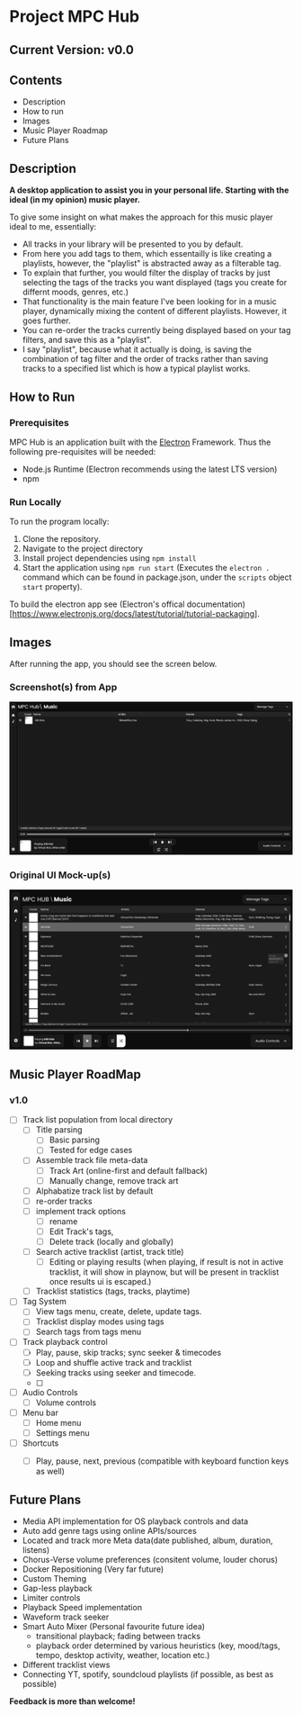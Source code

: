# Project MPC Hub
## Current Version: v0.0

## Contents
- Description 
- How to run
- Images
- Music Player Roadmap
- Future Plans


## Description
**A desktop application to assist you in your personal life. Starting with the ideal (in my opinion) music player.**

To give some insight on what makes the approach for this music player ideal to me, essentially:
- All tracks in your library will be presented to you by default.
- From here you add tags to them, which essentailly is like creating a playlists, however, the "playlist" is abstracted away as a filterable tag. 
- To explain that further, you would filter the display of tracks by just selecting the tags of the tracks you want displayed (tags you create for differnt moods, genres, etc.)
- That functionality is the main feature I've been looking for in a music player, dynamically mixing the content of different playlists. However, it goes further. 
- You can re-order the tracks currently being displayed based on your tag filters, and save this as a "playlist".
- I say "playlist", because what it actually is doing, is saving the combination of tag filter and the order of tracks rather than saving tracks to a specified list which is how a typical playlist works.


## How to Run
### Prerequisites
MPC Hub is an application built with the [Electron](https://www.electronjs.org) Framework. Thus the following pre-requisites will be needed:
- Node.js Runtime (Electron recommends using the latest LTS version)
- npm
### Run Locally
To run the program locally:
1. Clone the repository.
2. Navigate to the project directory
3. Install project dependencies using `npm install`
4. Start the application using `npm run start` (Executes the `electron .` command which can be found  in package.json, under the `scripts` object `start` property).

To build the electron app see (Electron's offical documentation)[https://www.electronjs.org/docs/latest/tutorial/tutorial-packaging].

## Images
After running the app, you should see the screen below.
### Screenshot(s) from App
![Screenshot of first version of music player](./readme_images/screenshots/music%20player_basic.png)

### Original UI Mock-up(s)
![Image of music player ui mockups](./readme_images/mockups/mpc_music_ui_r1_menuscreen.jpg)


## Music Player RoadMap
### v1.0
- [ ] Track list population from local directory
    - [ ] Title parsing
        - [ ] Basic parsing
        - [ ] Tested for edge cases
    - [ ] Assemble track file meta-data
        - [ ] Track Art (online-first and default fallback)
        - [ ] Manually change, remove track art
    - [ ] Alphabatize track list by default
    - [ ] re-order tracks
    - [ ] implement track options
        - [ ] rename
        - [ ] Edit Track's tags, 
        - [ ] Delete track (locally and globally)
    - [ ] Search active tracklist (artist, track title)
        - [ ] Editing or playing results (when playing, if result is not in active tracklist, it will show in playnow, but will be present in tracklist once results ui is escaped.)
    - [ ] Tracklist statistics (tags, tracks, playtime)
- [ ] Tag System
    - [ ] View tags menu, create, delete, update tags. 
    - [ ] Tracklist display modes using tags
    - [ ] Search tags from tags menu
- [ ] Track playback control
    - [ ] Play, pause, skip tracks; sync seeker & timecodes 
    - [ ] Loop and shuffle active track and tracklist
    - [ ] Seeking tracks using seeker and timecode.
    - [ ]   
- [ ] Audio Controls
    - [ ] Volume controls
- [ ] Menu bar
    - [ ] Home menu 
    - [ ] Settings menu
- [ ] Shortcuts 
    - [ ] Play, pause, next, previous (compatible with keyboard function keys as well)


## Future Plans
- Media API implementation for OS playback controls and data
- Auto add genre tags using online APIs/sources
- Located and track more Meta data(date published, album, duration, listens)
- Chorus-Verse volume preferences (consitent volume, louder chorus)
- Docker Repositioning (Very far future)
- Custom Theming
- Gap-less playback
- Limiter controls
- Playback Speed implementation
- Waveform track seeker
- Smart Auto Mixer (Personal favourite future idea)
    - transitional playback; fading between tracks
    - playback order determined by various heuristics (key, mood/tags, tempo, desktop activity, weather, location etc.)
- Different tracklist views
- Connecting YT, spotify, soundcloud playlists (if possible, as best as possible)

**Feedback is more than welcome!**
